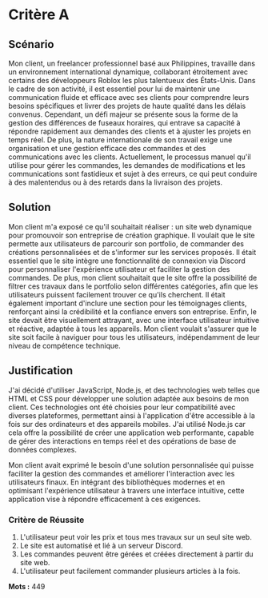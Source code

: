# Critère A

## Scénario

Mon client, un freelancer professionnel basé aux Philippines, travaille dans un environnement international dynamique, collaborant étroitement avec certains des développeurs Roblox les plus talentueux des États-Unis. Dans le cadre de son activité, il est essentiel pour lui de maintenir une communication fluide et efficace avec ses clients pour comprendre leurs besoins spécifiques et livrer des projets de haute qualité dans les délais convenus. Cependant, un défi majeur se présente sous la forme de la gestion des différences de fuseaux horaires, qui entrave sa capacité à répondre rapidement aux demandes des clients et à ajuster les projets en temps réel. De plus, la nature internationale de son travail exige une organisation et une gestion efficace des commandes et des communications avec les clients. Actuellement, le processus manuel qu'il utilise pour gérer les commandes, les demandes de modifications et les communications sont fastidieux et sujet à des erreurs, ce qui peut conduire à des malentendus ou à des retards dans la livraison
des projets.

## Solution

Mon client m'a exposé ce qu'il souhaitait réaliser : un site web dynamique pour promouvoir son entreprise de création graphique. Il voulait que le site permette aux utilisateurs de parcourir son portfolio, de commander des créations personnalisées et de s'informer sur les services proposés. Il était essentiel que le site intègre une fonctionnalité de connexion via Discord pour personnaliser l'expérience utilisateur et faciliter la gestion des commandes. De plus, mon client souhaitait que le site offre la possibilité de filtrer ces travaux dans le portfolio selon différentes catégories, afin que les utilisateurs puissent facilement trouver ce qu'ils cherchent. Il était également important d'inclure une section pour les témoignages clients, renforçant ainsi la crédibilité et la confiance envers son entreprise. Enfin, le site devait être visuellement attrayant, avec une interface utilisateur intuitive et réactive, adaptée à tous les appareils. Mon client voulait s'assurer que le site soit facile à naviguer pour tous les utilisateurs, indépendamment de leur niveau de compétence technique.

## Justification

J'ai décidé d'utiliser JavaScript, Node.js, et des technologies web telles que HTML et CSS pour développer une solution adaptée aux besoins de mon client. Ces technologies ont été choisies pour leur compatibilité avec diverses plateformes, permettant ainsi à l'application d'être accessible à la fois sur des ordinateurs et des appareils mobiles. J'ai utilisé Node.js car cela offre la possibilité de créer une application web performante, capable de gérer des interactions en temps réel et des opérations de base de données complexes.

Mon client avait exprimé le besoin d'une solution personnalisée qui puisse faciliter la gestion des commandes et améliorer l'interaction avec les utilisateurs finaux. En intégrant des bibliothèques modernes et en optimisant l'expérience utilisateur à travers une interface intuitive, cette application vise à répondre efficacement à ces exigences.

### Critère de Réussite

1. L'utilisateur peut voir les prix et tous mes travaux sur un seul site web.
2. Le site est automatisé et lié à un serveur Discord.
3. Les commandes peuvent être gérées et créées directement à partir du site web.
4. L'utilisateur peut facilement commander plusieurs articles à la fois.


**Mots :** 449